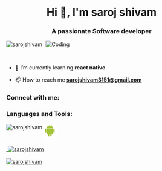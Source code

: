 <h1 align="center">Hi 👋, I'm saroj shivam</h1>
<h3 align="center">A passionate Software  developer</h3>
<img align="right" alt="Coding" width="400" src="https://media.licdn.com/dms/image/D4D22AQEMZF_R1bXZVQ/feedshare-shrink_800/0/1696683585675?e=1725494400&v=beta&t=w6vLFfUeWXtmO7RdiiYcNFNA4ripH73S9UgqcqZOcXc">

<p align="left"> <img src="https://komarev.com/ghpvc/?username=sarojshivam&label=Profile%20views&color=0e75b6&style=flat" alt="sarojshivam" /> </p>

<p align="left"> <a href="https://twitter.com/" target="blank"><img src="https://img.shields.io/twitter/follow/?logo=twitter&style=for-the-badge" alt="" /></a> </p>

- 🌱 I’m currently learning **react native**

- 📫 How to reach me **sarojshivam3151@gmail.com**

<h3 align="left">Connect with me:</h3>
<p align="left">
</p>

<h3 align="left">Languages and Tools:</h3>
<p align="left"> <a href="https://developer.android.com" target="_blank" rel="noreferrer"> <img src="https://raw.githubusercontent.com/devicons/devicon/master/icons/android/android-original-wordmark.svg" alt="android" width="40" height="40"/> </a> <a href="https://aws.amazon.com" target="_blank"

<p><img align="left" src="https://github-readme-stats.vercel.app/api/top-langs?username=sarojshivam&show_icons=true&locale=en&layout=compact" alt="sarojshivam" /></p>

<p>&nbsp;<img align="center" src="https://github-readme-stats.vercel.app/api?username=sarojshivam&show_icons=true&locale=en" alt="sarojshivam" /></p>

<p><img align="center" src="https://github-readme-streak-stats.herokuapp.com/?user=sarojshivam&" alt="sarojshivam" /></p>
